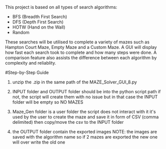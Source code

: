 This project is based on all types of search algorithms:
 - BFS (Breadth First Search)
 - DFS (Depth First Search)
 - HOTW (Hand on the Wall)
 - Random

These searches will be utilised to complete a variety of mazes such as Hampton Court Maze, Empty Maze and a Custom Maze. A GUI will display how
fast each search took to complete and how many steps were done. A comparison feature also assists the difference between each algorithm by complexity 
and reliablity. 


#Step-by-Step Guide
1. unzip the .zip in the same path of the MAZE_Solver_GUI_8.py
   
2. INPUT folder and OUTPUT folder should be into the python script path
if not, the script will create them with no issue
but in that case the INPUT folder will be empty so NO MAZES

4. Maze_Gen folder is a user folder the script does not interact with it 
it's used by the user to create the maze and save it in form of CSV (comma delimited) then copy/move the csv to the INPUT folder

5. the OUTPUT folder 
contain the exported images
NOTE: the images are saved with the algorithm name so if 2 mazes are exported the new one will over write the old one
